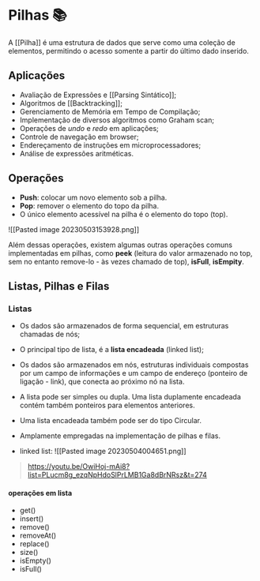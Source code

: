 # Pilhas 📚
A [[Pilha]] é uma estrutura de dados que serve como uma coleção de elementos, permitindo o acesso somente a partir do último dado inserido.

## Aplicações
- Avaliação de Expressões e [[Parsing Sintático]];
- Algoritmos de [[Backtracking]];
- Gerenciamento de Memória em Tempo de Compilação;
- Implementação de diversos algoritmos como Graham scan;
- Operações de *undo* e *redo* em aplicações;
- Controle de navegação em browser;
- Endereçamento de instruções em microprocessadores;
- Análise de expressões aritméticas.

## Operações
- **Push**: colocar um novo elemento sob a pilha.
- **Pop**: remover o elemento do topo da pilha.
- O único elemento acessível na pilha é o elemento do topo (top).

![[Pasted image 20230503153928.png]]

Além dessas operações, existem algumas outras operações comuns implementadas em pilhas, como **peek** (leitura do valor armazenado no top, sem no entanto remove-lo - às vezes chamado de top), **isFull**, **isEmpity**.

## Listas, Pilhas e Filas 

### Listas
- Os dados são armazenados de forma sequencial, em estruturas chamadas de nós;
- O principal tipo de lista, é a **lista encadeada** (linked list);
- Os dados são armazenados em nós, estruturas individuais compostas por um campo de informações e um campo de endereço (ponteiro de ligação - link), que conecta ao próximo nó na lista.
- A lista pode ser simples ou dupla. Uma lista duplamente encadeada contém também ponteiros para elementos anteriores.
- Uma lista encadeada também pode ser do tipo Circular.
- Amplamente empregadas na implementação de pilhas e filas.

- linked list:
![[Pasted image 20230504004651.png]]

> https://youtu.be/OwiHoj-mAi8?list=PLucm8g_ezqNpHdoSlPrLMB1Ga8dBrNRsz&t=274

#### operações em lista
- get()
- insert()
- remove()
- removeAt()
- replace()
- size()
- isEmpty()
- isFull()